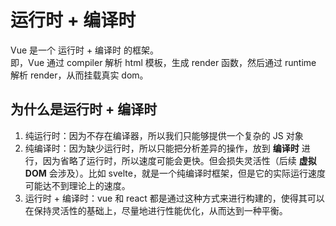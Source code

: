 # 运行时 + 编译时

Vue 是一个 运行时 + 编译时 的框架。<br>
即，Vue 通过 compiler 解析 html 模板，生成 render 函数，然后通过 runtime 解析 render，从而挂载真实 dom。

## 为什么是运行时 + 编译时

1. 纯运行时：因为不存在编译器，所以我们只能够提供一个复杂的 JS 对象
2. 纯编译时：因为缺少运行时，所以只能把分析差异的操作，放到 **编译时** 进行，因为省略了运行时，所以速度可能会更快。但会损失灵活性（后续 **虚拟 DOM** 会涉及）。比如 svelte，就是一个纯编译时框架，但是它的实际运行速度可能达不到理论上的速度。
3. 运行时 + 编译时：vue 和 react 都是通过这种方式来进行构建的，使得其可以在保持灵活性的基础上，尽量地进行性能优化，从而达到一种平衡。

